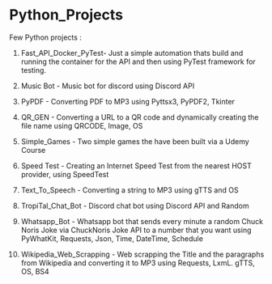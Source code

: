 # Python_Projects
Few Python projects :

1. Fast_API_Docker_PyTest- Just a simple automation thats build and running the container for the API and then using PyTest framework for testing.

2. Music Bot - Music bot for discord using Discord API

3. PyPDF - Converting PDF to MP3 using Pyttsx3, PyPDF2, Tkinter

4. QR_GEN - Converting a URL to a QR code and dynamically creating the file name using QRCODE, Image, OS

5. Simple_Games - Two simple games the have been built via a Udemy Course

6. Speed Test - Creating an Internet Speed Test from the nearest HOST provider, using SpeedTest

7. Text_To_Speech - Converting a string to MP3 using gTTS and OS

8. TropiTal_Chat_Bot - Discord chat bot using Discord API and Random

9. Whatsapp_Bot - Whatsapp bot that sends every minute a random Chuck Noris Joke via ChuckNoris Joke API to a number that you want using PyWhatKit, Requests, Json, Time, DateTime, Schedule

10. Wikipedia_Web_Scrapping - Web scrapping the Title and the paragraphs from Wikipedia and converting it to MP3 using Requests, LxmL. gTTS, OS, BS4
